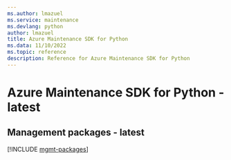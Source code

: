 ```yaml
---
ms.author: lmazuel
ms.service: maintenance
ms.devlang: python
author: lmazuel
title: Azure Maintenance SDK for Python
ms.data: 11/10/2022
ms.topic: reference
description: Reference for Azure Maintenance SDK for Python
---
```

# Azure Maintenance SDK for Python - latest

## Management packages - latest
[!INCLUDE [mgmt-packages](maintenance-mgmt-index.md)]
